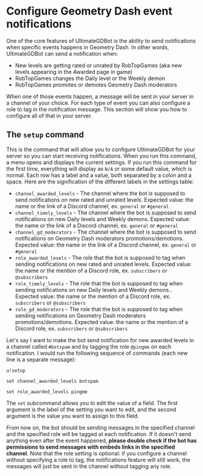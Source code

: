 # Configure Geometry Dash event notifications

One of the core features of UltimateGDBot is the ability to send notifications when specific events happens in Geometry Dash. In other words, UltimateGDBot can send a notification when:

- New levels are getting rated or unrated by RobTopGames (aka new levels appearing in the Awarded page in game)
- RobTopGames changes the Daily level or the Weekly demon
- RobTopGames promotes or demotes Geometry Dash moderators

When one of those events happen, a message will be sent in your server in a channel of your choice. For each type of event you can also configure a role to tag in the notification message. This section will show you how to configure all of that in your server.

## The `setup` command

This is the command that will allow you to configure UltimateGDBot for your server so you can start receiving notifications.
When you run this command, a menu opens and displays the current settings. If you run this command for the first time, everything will display as `N/A` or some default value, which is normal. Each row has a label and a value, both separated by a colon and a space. Here are the signification of the different labels in the settings table:

- `channel_awarded_levels` - The channel where the bot is supposed to send notifications on new rated and unrated levels. Expected value: the name or the link of a Discord channel, ex. `general` or `#general`
- `channel_timely_levels` - The channel where the bot is supposed to send notifications on new Daily levels and Weekly demons. Expected value: the name or the link of a Discord channel, ex. `general` or `#general`
- `channel_gd_moderators` - The channel where the bot is supposed to send notifications on Geometry Dash moderators promotions/demotions. Expected value: the name or the link of a Discord channel, ex. `general` or `#general`
- `role_awarded_levels` - The role that the bot is supposed to tag when sending notifications on new rated and unrated levels. Expected value: the name or the mention of a Discord role, ex. `subscribers` or `@subscribers`
- `role_timely_levels` - The role that the bot is supposed to tag when sending notifications on new Daily levels and Weekly demons.. Expected value: the name or the mention of a Discord role, ex. `subscribers` or `@subscribers`
- `role_gd_moderators` - The role that the bot is supposed to tag when sending notifications on Geometry Dash moderators promotions/demotions. Expected value: the name or the mention of a Discord role, ex. `subscribers` or `@subscribers`

Let's say I want to make the bot send notification for new awarded levels in a channel called `#botspam` and by tagging the role `@pingme` on each notification. I would run the following sequence of commands (each new line is a separate message):


```
u!setup

set channel_awarded_levels botspam

set role_awarded_levels pingme
```

The `set` subcommand allows you to edit the value of a field. The first argument is the label of the setting you want to edit, and the second argument is the value you want to assign to this field.

From now on, the bot should be sending messages in the specified channel and the specified role will be tagged at each notification. If it doesn't send anything even after the event happened, **please double check if the bot has permissions to send messages with embeds links in the specified channel**. Note that the role setting is optional: if you configure a channel without specifying a role to tag, the notifications feature will still work, the messages will just be sent in the channel without tagging any role.